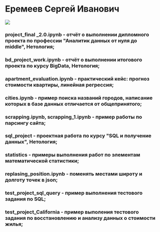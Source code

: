 # Еремеев Сергей Иванович

![](https://drive.google.com/uc?export=view&id=1iGDTdi_aKfRQ-9InJpTCnWJrBpPxdxyL)
### project_final _2.0.ipynb - отчёт о выполнении дипломного проекта по профессии "Аналитик данных от нуля до middle", Нетология;
### bd_project_work.ipynb - отчёт о выполнении итогового проекта по курсу BigData, Нетология;
### apartment_evaluation.ipynb - практический кейс: прогноз стоимости квартиры, линейная регрессия;
### cities.ipynb - пример поиска названий городов, написание которых в базе данных отличается от общепринятого;
### scrapping.ipynb, scrapping_1.ipynb - пример работы по парсингу сайта;
### sql_project -  проектная работа по курсу "SQL и получение данных", Нетология;
### statistics - примеры выполнения работ по элементам математической статистики;
### replasing_position.ipynb - поменять местами широту и долготу точек в json;
### test_project_sql_query - пример выполнения тестового задания по SQL;
### test_project_California - пример выполения тестового задания по восстановлению и анализу данных о стоимости жилья;
